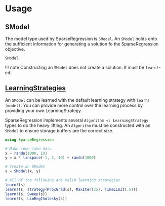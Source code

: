 # Usage

## SModel

The model type used by SparseRegression is `SModel`.  An `SModel` holds onto the sufficient
information for generating a solution fo the SparseRegression objective.

```@docs
SModel
```

!!! note
    Constructing an `SModel` does not create a solution.  It must be `learn!`-ed.

## [LearningStrategies](https://github.com/JuliaML/LearningStrategies.jl)

An `SModel` can be learned with the default learning strategy with `learn!(model)`.  You 
can provide more control over the learning process by providing your own LearningStrategy.

SparseRegression implements several `Algorithm <: LearningStrategy` types to do the heavy lifting.  An `Algorithm` must be constructed with an `SModel` to ensure storage buffers are the correct size.


```julia
using SparseRegression

# Make some fake data
x = randn(1000, 10)
y = x * linspace(-1, 1, 10) + randn(1000)

# Create an SModel
s = SModel(x, y)

# All of the following are valid learning strategies
learn!(s)
learn!(s, strategy(ProxGrad(s), MaxIter(25), TimeLimit(.5)))
learn!(s, Sweep(s))
learn!(s, LinRegCholesky(s))
```